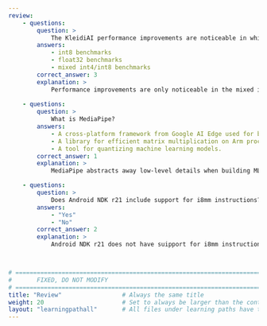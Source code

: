```yaml
---
review:
    - questions:
        question: >
            The KleidiAI performance improvements are noticeable in which type of benchmarks?
        answers:
            - int8 benchmarks
            - float32 benchmarks
            - mixed int4/int8 benchmarks
        correct_answer: 3                    
        explanation: >
            Performance improvements are only noticeable in the mixed int4/int8 benchmarks. These improvements are due to more efficient use of the Arm i8mm instructions when using int4 quantization.
               
    - questions:
        question: >
            What is MediaPipe?
        answers:
            - A cross-platform framework from Google AI Edge used for building multimodal applied ML pipelines.
            - A library for efficient matrix multiplication on Arm processors.
            - A tool for quantizing machine learning models.
        correct_answer: 1          
        explanation: >
            MediaPipe abstracts away low-level details when building ML pipelines, allowing developers to quickly build and iterate on multimodal AI applications.

    - questions:
        question: >
            Does Android NDK r21 include support for i8mm instructions?
        answers:
            - "Yes"
            - "No"
        correct_answer: 2
        explanation: >
            Android NDK r21 does not have suipport for i8mm instructions. You will need to use Android NDK r25 to add support for it in your builds.



# ================================================================================
#       FIXED, DO NOT MODIFY
# ================================================================================
title: "Review"                 # Always the same title
weight: 20                      # Set to always be larger than the content in this path
layout: "learningpathall"       # All files under learning paths have this same wrapper
---
```

